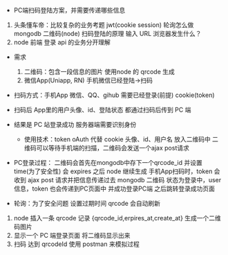 - PC端扫码登陆方案，并需要传递哪些信息

1. 头条懂车帝：比较复杂的业务考题
    jwt(cookie session)  轮询怎么做 mongodb  二维码(node) 扫码登陆的原理
    输入 URL 浏览器发生什么？
2. node  前端  登录  api 的业务分开理解

- 需求
    1. 二维码：包含一段信息的图片  使用node 的 qrcode 生成
    2. 微信App(Uniapp, RN) 手机微信已经登陆->扫码
- 扫码方式：手机App 微信、QQ、gihub  需要已经登录(前提) cookie(token)
- 扫码后 App里的用户头像、id、登陆状态 都通过扫码后传到 PC 端
- 结果是 PC 站登录成功  服务器端需要识别身份 
  - 使用技术：token oAuth 代替 cookie
    头像、id、用户名 放入二维码中
    二维码可以等待手机端的扫描，二维码会发送一个ajax post请求

- PC登录过程：
二维码会首先在mongodb中存下一个qrcode_id 并设置 time(为了安全性) 会 expires 之后 node 继续生成
手机App扫码时，token 会收到 ajax post 请求并把信息传递过去 
mongodb 二维码 状态为登录中，user信息，token 也会传递到PC页面中 并成功登录PC端
之后跳转登录成功页面

 - 轮询：为了安全问题 设置过期时间 qrcode 会自动刷新



 1. node 插入一条 qrcode 记录 {qrcode_id,erpires_at,create_at} 生成一个二维码图片
 2. 显示一个 PC 端登录页面 将二维码显示出来
 3. 扫码 达到 qrcodeId 使用 postman 来模拟过程